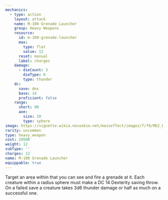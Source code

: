 ```yaml
---
mechanics:
  - type: action
    layout: attack
    name: M-100 Grenade Launcher
    group: Heavy Weapons
    resource:
      id: m-100-grenade-launcher
      max:
        type: flat
        value: 12
      reset: manual
      label: charges
    damage:
      - dieCount: 3
        dieType: 6
        type: thunder
    dc:
      save: dex
      base: 14
      proficient: false
    range:
      short: 90
      aoe:
        size: 10
        type: sphere
image: https://vignette.wikia.nocookie.net/masseffect/images/f/f0/ME2_HW_-_Grenade_Launcher.png/revision/latest?cb=20140823054132
rarity: uncommon
type: heavy_weapon
cost: 20500
weight: 12
subType: ''
charges: 12
name: M-100 Grenade Launcher
equippable: true
---
```

Target an area within <me-distance length="90" /> that you can see and fire a grenade at it. Each creature
within a <me-distance length="10" adj /> radius sphere must make a DC 14 Dexterity saving throw.
On a failed save a creature takes 3d6 thunder damage or half as much on a successful one.
